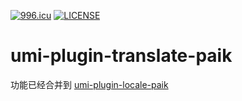 [![996.icu](https://img.shields.io/badge/link-996.icu-red.svg)](https://996.icu)
[![LICENSE](https://img.shields.io/badge/license-Anti%20996-blue.svg)](https://github.com/996icu/996.ICU/blob/master/LICENSE)

# umi-plugin-translate-paik

功能已经合并到 [umi-plugin-locale-paik](https://www.npmjs.com/package/umi-plugin-locale-paik)